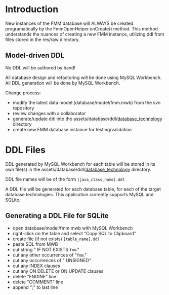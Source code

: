 # Introduction #

New instances of the FMM database will ALWAYS be created programatically by the FmmOpenHelper.onCreate() method.  This method understands the nuances of creating a new FMM instance, utilizing ddl from files stored in the res/raw directory.

## Model-driven DDL ##

No DDL will be authored by hand!

All database design and refactoring will be done using MySQL Workbench.  All DDL generation will be done by MySQL Workbench.

Change process:

  * modify the latest data model (database/model/fmm.mwb) from the svn repository
  * review changes with a collaborator
  * generate/update ddl into the assets/database/ddl/[database\_technology](database_technology.md) directory
  * create new FMM database instance for testing/validation

# DDL Files #

DDL generated by MySQL Workbench for each table will be stored in its own file(s) in the assets/database/ddl/[database\_technology](database_technology.md) directory.

DDL file names will be of the form `[java_class_name].ddl`

A DDL file will be generated for each database table, for each of the target database technologies.  This application currently supports MySQL and SQLite.

## Generating a DDL File for SQLite ##

  * open database/model/fmm.mwb with MySQL Workbench
  * right-click on the table and select "Copy SQL to Clipboard"
  * create file (if not exists) `[table_name].ddl`
  * paste SQL from MWB
  * cut string " IF NOT EXISTS `fmm`."
  * cut any other occurrences of "`fmm`."
  * cut any occurrences of " UNSIGNED"
  * cut any INDEX clauses
  * cut any ON DELETE or ON UPDATE clauses
  * delete "ENGINE" line
  * delete "COMMENT" line
  * append ";" to last line